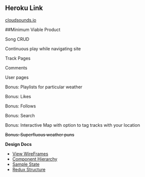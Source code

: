 ## Heroku Link

[cloudsounds.io](http://cloudsounds.io)

##Minimum Viable Product

Song CRUD

Continuous play while navigating site

Track Pages

Comments

User pages

Bonus: Playlists for particular weather

Bonus: Likes

Bonus: Follows

Bonus: Search

Bonus: Interactive Map with option to tag tracks with your location

~~Bonus: Superfluous weather puns~~

**Design Docs**
- [View WireFrames](https://github.com/paulmoliva/CloudSounds/tree/master/docs/wireframes)
- [Component Hierarchy](https://github.com/paulmoliva/CloudSounds/tree/master/docs/component-hierarchy.md)
- [Sample State](./sample-state.md)
- [Redux Structure](./redux_structure.md)
